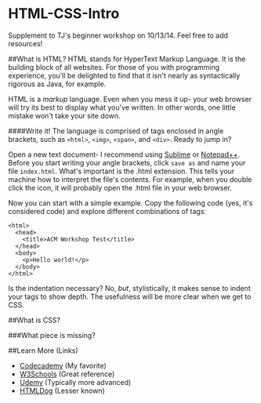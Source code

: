 HTML-CSS-Intro
==============

Supplement to TJ's beginner workshop on 10/13/14. Feel free to add resources!

##What is HTML?
HTML stands for HyperText Markup Language. It is the building block of all websites. For those of you with programming experience, you'll be delighted to find that it isn't nearly as syntactically rigorous as Java, for example.

HTML is a *markup* language. Even when you mess it up- your web browser will try its best to display what you've written. In other words, one little mistake won't take your site down.

####Write it!
The language is comprised of tags enclosed in angle brackets, such as ```<html>```, ```<img>```, ```<span>```, and ```<div>```. Ready to jump in?

Open a new text document- I recommend using [Sublime](http://www.sublimetext.com/) or [Notepad++](http://notepad-plus-plus.org/). Before you start writing your angle brackets, click ```save as``` and name your file ```index.html```. What's important is the .html extension. This tells your machine how to interpret the file's contents. For example, when you double click the icon, it will probably open the .html file in your web browser. 

Now you can start with a simple example. Copy the following code (yes, it's considered code) and explore different combinations of tags:

```
<html>
  <head>
    <title>ACM Workshop Test</title>
  </head>
  <body>
    <p>Hello world!</p>
  </body>
</html>
```

Is the indentation necessary? No, *but*, stylistically, it makes sense to indent your tags to show depth. The usefulness will be more clear when we get to CSS.






##What is CSS?

###What piece is missing?

##Learn More (Links)
- [Codecademy](http://www.codecademy.com/) (My favorite)
- [W3Schools](http://www.w3schools.com/) (Great reference)
- [Udemy](https://www.udemy.com/) (Typically more advanced)
- [HTMLDog](http://htmldog.com/guides/) (Lesser known)
